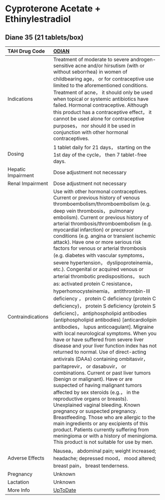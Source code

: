 # Cyproterone Acetate + Ethinylestradiol

## Diane 35 (21 tablets/box)

| TAH Drug Code      | [ODIAN](https://www.tahsda.org.tw/drugs/hissearch.php?drug_code=ODIAN)                                                                                                                                                                                                                                                                                                                                                                                                                                                                                                                                                                                                                                                                                                                                                                                                                                                                                                                                                                                                                                                                                                                                                                                                                                                                                                                                                                                                                                                                                                                                                                            |
|:-------------------|:--------------------------------------------------------------------------------------------------------------------------------------------------------------------------------------------------------------------------------------------------------------------------------------------------------------------------------------------------------------------------------------------------------------------------------------------------------------------------------------------------------------------------------------------------------------------------------------------------------------------------------------------------------------------------------------------------------------------------------------------------------------------------------------------------------------------------------------------------------------------------------------------------------------------------------------------------------------------------------------------------------------------------------------------------------------------------------------------------------------------------------------------------------------------------------------------------------------------------------------------------------------------------------------------------------------------------------------------------------------------------------------------------------------------------------------------------------------------------------------------------------------------------------------------------------------------------------------------------------------------------------------------------|
| Indications        | Treatment of moderate to severe androgen-sensitive acne and/or hirsutism (with or without seborrhea) in women of childbearing age， or for contraceptive use limited to the aforementioned conditions. Treatment of acne， it should only be used when topical or systemic antibiotics have failed. Hormonal contraceptive. Although this product has a contraceptive effect， it cannot be used alone for contraceptive purposes， nor should it be used in conjunction with other hormonal contraceptives.                                                                                                                                                                                                                                                                                                                                                                                                                                                                                                                                                                                                                                                                                                                                                                                                                                                                                                                                                                                                                                                                                                                                      |
| Dosing             | 1 tablet daily for 21 days， starting on the 1st day of the cycle， then 7 tablet-free days.                                                                                                                                                                                                                                                                                                                                                                                                                                                                                                                                                                                                                                                                                                                                                                                                                                                                                                                                                                                                                                                                                                                                                                                                                                                                                                                                                                                                                                                                                                                                                      |
| Hepatic Impairment | Dose adjustment not necessary                                                                                                                                                                                                                                                                                                                                                                                                                                                                                                                                                                                                                                                                                                                                                                                                                                                                                                                                                                                                                                                                                                                                                                                                                                                                                                                                                                                                                                                                                                                                                                                                                     |
| Renal Impairment   | Dose adjustment not necessary                                                                                                                                                                                                                                                                                                                                                                                                                                                                                                                                                                                                                                                                                                                                                                                                                                                                                                                                                                                                                                                                                                                                                                                                                                                                                                                                                                                                                                                                                                                                                                                                                     |
| Contraindications  | Use with other hormonal contraceptives. Current or previous history of venous thromboembolism/thromboembolism (e.g. deep vein thrombosis， pulmonary embolism). Current or previous history of arterial thrombosis/thromboembolism (e.g. myocardial infarction) or precursor conditions (e.g. angina or transient ischemic attack). Have one or more serious risk factors for venous or arterial thrombosis (e.g. diabetes with vascular symptoms， severe hypertension， dyslipoproteinemia， etc.). Congenital or acquired venous or arterial thrombotic predispositions， such as: activated protein C resistance， hyperhomocysteinemia， antithrombin-III deficiency ， protein C deficiency (protein C deficiency)， protein S deficiency (protein S deficienc)， antiphospholipid antibodies (antiphospholipid antibodies) [anticardiolipin antibodies， lupus anticoagulant]. Migraine with local neurological symptoms. When you have or have suffered from severe liver disease and your liver function index has not returned to normal. Use of direct-acting antivirals (DAAs) containing ombitasvir， paritaprevir， or dasabuvir， or combinations. Current or past liver tumors (benign or malignant). Have or are suspected of having malignant tumors affected by sex steroids (e.g.， in the reproductive organs or breasts). Unexplained vaginal bleeding. Known pregnancy or suspected pregnancy. Breastfeeding. Those who are allergic to the main ingredients or any excipients of this product. Patients currently suffering from meningioma or with a history of meningioma. This product is not suitable for use by men. |
| Adverse Effects    | Nausea， abdominal pain; weight increased; headache; depressed mood， mood altered; breast pain， breast tenderness.                                                                                                                                                                                                                                                                                                                                                                                                                                                                                                                                                                                                                                                                                                                                                                                                                                                                                                                                                                                                                                                                                                                                                                                                                                                                                                                                                                                                                                                                                                                              |
| Pregnancy          | Unknown                                                                                                                                                                                                                                                                                                                                                                                                                                                                                                                                                                                                                                                                                                                                                                                                                                                                                                                                                                                                                                                                                                                                                                                                                                                                                                                                                                                                                                                                                                                                                                                                                                           |
| Lactation          | Unknown                                                                                                                                                                                                                                                                                                                                                                                                                                                                                                                                                                                                                                                                                                                                                                                                                                                                                                                                                                                                                                                                                                                                                                                                                                                                                                                                                                                                                                                                                                                                                                                                                                           |
| More Info          | [UpToDate](https://www.uptodate.com/contents/cyproterone-acetate-and-ethinylestradiol-drug-information)                                                                                                                                                                                                                                                                                                                                                                                                                                                                                                                                                                                                                                                                                                                                                                                                                                                                                                                                                                                                                                                                                                                                                                                                                                                                                                                                                                                                                                                                                                                                           |

